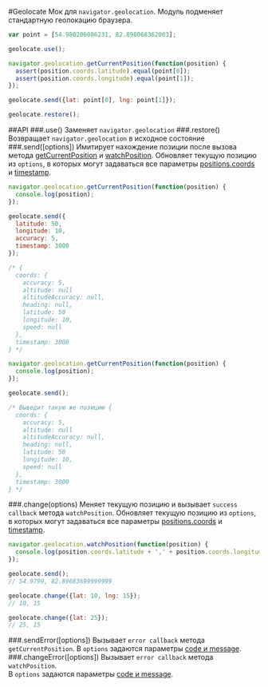 #Geolocate
Мок для ```navigator.geolocation```.
Модуль подменяет стандартную геолокацию браузера.
```javascript
var point = [54.980206086231, 82.898068362003];

geolocate.use();

navigator.geolocation.getCurrentPosition(function(position) {
  assert(position.coords.latitude).equal(point[0]);
  assert(position.coords.longitude).equal(point[1]);
});

geolocate.send({lat: point[0], lng: point[1]});

geolocate.restore();
```
##API
###.use()
Заменяет ```navigator.geolocation```
###.restore()
Возвращает ```navigator.geolocation``` в исходное состояние
###.send([options])
Имитирует нахождение позиции после вызова метода [getCurrentPosition](https://developer.mozilla.org/en-US/docs/Web/API/Geolocation.getCurrentPosition) и [watchPosition](https://developer.mozilla.org/en-US/docs/Web/API/Geolocation.watchPosition).
Обновляет текущую позицию из ```options```, в которых могут задаваться все параметры [positions.coords](https://developer.mozilla.org/en-US/docs/Web/API/Coordinates) и [timestamp](https://developer.mozilla.org/en-US/docs/Web/API/Position.timestamp).
```javascript
navigator.geolocation.getCurrentPosition(function(position) {
  console.log(position);
});

geolocate.send({
  latitude: 50,
  longitude: 10,
  accuracy: 5,
  timestamp: 3000
});

/* {
  coords: {
    accuracy: 5,
    altitude: null
    altitudeAccuracy: null,
    heading: null,
    latitude: 50
    longitude: 10,
    speed: null
  },
  timestamp: 3000
} */

navigator.geolocation.getCurrentPosition(function(position) {
  console.log(position);
});

geolocate.send();

/* Выведит такую же позицию {
  coords: {
    accuracy: 5,
    altitude: null
    altitudeAccuracy: null,
    heading: null,
    latitude: 50
    longitude: 10,
    speed: null
  },
  timestamp: 3000
} */
```
###.change(options)
Меняет текущую позицию и вызывает ```success callback``` метода ```watchPosition```.
Обновляет текущую позицию из ```options```, в которых могут задаваться все параметры [positions.coords](https://developer.mozilla.org/en-US/docs/Web/API/Coordinates) и [timestamp](https://developer.mozilla.org/en-US/docs/Web/API/Position.timestamp).
```javascript
navigator.geolocation.watchPosition(function(position) {
  console.log(position.coords.latitude + ',' + position.coords.longitude);
});

geolocate.send();
// 54.9799, 82.89683699999999

geolocate.change({lat: 10, lng: 15});
// 10, 15

geolocate.change({lat: 25});
// 25, 15
```
###.sendError([options])
Вызывает ```error callback``` метода ```getCurrentPosition```.
В ```options``` задаются параметры [code и message](https://developer.mozilla.org/en-US/docs/Web/API/PositionError).
###.changeError([options])
Вызывает ```error callback``` метода ```watchPosition```.  
В ```options``` задаются параметры [code и message](https://developer.mozilla.org/en-US/docs/Web/API/PositionError).
